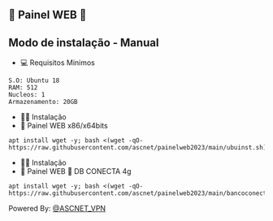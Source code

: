 
## 🦅 Painel WEB 🦅

## Modo de instalação - Manual

* 💻 Requisitos Minimos

```
S.O: Ubuntu 18
RAM: 512
Nucleos: 1
Armazenamento: 20GB
```

* 🐱‍💻 Instalação
* 🦅 Painel WEB x86/x64bits

```
apt install wget -y; bash <(wget -qO- https://raw.githubusercontent.com/ascnet/painelweb2023/main/ubuinst.sh)
```

* 🐱‍💻 Instalação
* 🦅 Painel WEB 🦅 DB CONECTA 4g
```
apt install wget -y; bash <(wget -qO- https://raw.githubusercontent.com/ascnet/painelweb2023/main/bancoconecta.sh)
```

 Powered By: <a href="https://t.me//">@ASCNET_VPN</a>
